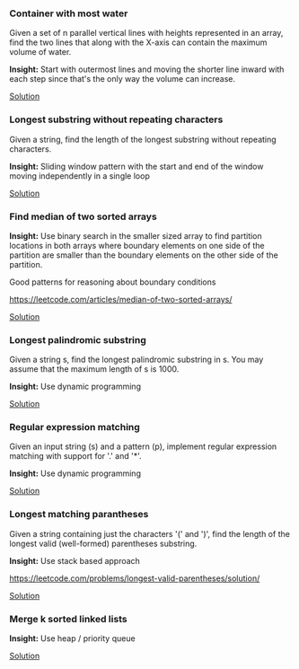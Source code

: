 ### Container with most water
  
  Given a set of n parallel vertical lines with heights represented in an array, find the two lines that along with the X-axis can contain the maximum volume of water.  
  
  <b>Insight:</b> 
  Start with outermost lines and moving the shorter line inward with each step since that's the only way the volume can increase.
  
[Solution](/leet_code/container_most_water.py)

### Longest substring without repeating characters
  
  Given a string, find the length of the longest substring without repeating characters.
  
  <b>Insight:</b> 
  Sliding window pattern with the start and end of the window moving independently in a single loop

[Solution](/leet_code/longest_substring_no_repeating_chars.py)

### Find median of two sorted arrays
  
  <b>Insight:</b> 
  Use binary search in the smaller sized array to find partition locations in both arrays where boundary elements on one side of the partition are smaller than the boundary elements on the other side of the partition.
  
  Good patterns for reasoning about boundary conditions
  
https://leetcode.com/articles/median-of-two-sorted-arrays/

[Solution](/leet_code/median_two_sorted_arrays.py)


### Longest palindromic substring
Given a string s, find the longest palindromic substring in s. You may assume that the maximum length of s is 1000.

<b>Insight:</b> Use dynamic programming 

[Solution](/leet_code/longest_palindromic_substring.py)


### Regular expression matching
Given an input string (s) and a pattern (p), implement regular expression matching with support for '.' and '*'.

<b>Insight:</b> Use dynamic programming 

[Solution](/leet_code/regular_expression_matching.py)

  
### Longest matching parantheses   
Given a string containing just the characters '(' and ')', find the length of the longest valid (well-formed) parentheses substring.
    
<b>Insight:</b> Use stack based approach

https://leetcode.com/problems/longest-valid-parentheses/solution/

[Solution](/leet_code/longest_matching_parantheses.py)


### Merge k sorted linked lists</b>
    
<b>Insight:</b> Use heap / priority queue 

[Solution](/leet_code/merge_k_sorted_linked_lists.py)

